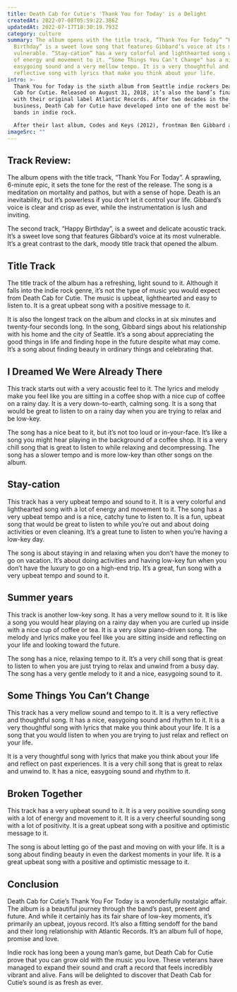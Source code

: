 ```yaml
---
title: Death Cab for Cutie's 'Thank You for Today' is a Delight
createdAt: 2022-07-08T05:59:22.386Z
updatedAt: 2022-07-17T18:30:19.793Z
category: culture
summary: The album opens with the title track, “Thank You For Today” “Happy
  Birthday” is a sweet love song that features Gibbard’s voice at its most
  vulnerable. “Stay-cation” has a very colorful and lighthearted song with a lot
  of energy and movement to it. “Some Things You Can’t Change" has a nice,
  easygoing sound and a very mellow tempo. It is a very thoughtful and
  reflective song with lyrics that make you think about your life.
intro: >-
  Thank You for Today is the sixth album from Seattle indie rockers Death
  Cab for Cutie. Released on August 31, 2018, it’s also the band’s final record
  with their original label Atlantic Records. After two decades in the music
  business, Death Cab for Cutie have developed into one of the most beloved
  bands in indie rock. 

  After their last album, Codes and Keys (2012), frontman Ben Gibbard announced that he was working on a solo project called The New Age. It was something he had been thinking about for some time but wasn’t sure when or if it would come to fruition. Fortunately, after meeting with producer Rich Costey (M83, Blond Redhead) who helped him record some demos, things fell into place. The album came out as a collaborative release between Ben Gibbard and Nathan Wiley under the name The Further Adventures of New Age. And three years later Death Cab For Cutie released Thank You For Today.
imageSrc: ""
---
```


## Track Review:

The album opens with the title track, “Thank You For Today”. A sprawling, 6-minute epic, it sets the tone for the rest of the release. The song is a meditation on mortality and pathos, but with a sense of hope. Death is an inevitability, but it’s powerless if you don’t let it control your life. Gibbard’s voice is clear and crisp as ever, while the instrumentation is lush and inviting.

The second track, “Happy Birthday”, is a sweet and delicate acoustic track. It’s a sweet love song that features Gibbard’s voice at its most vulnerable. It’s a great contrast to the dark, moody title track that opened the album.

## Title Track

The title track of the album has a refreshing, light sound to it. Although it falls into the indie rock genre, it’s not the type of music you would expect from Death Cab for Cutie. The music is upbeat, lighthearted and easy to listen to. It is a great upbeat song with a positive message to it.

It is also the longest track on the album and clocks in at six minutes and twenty-four seconds long. In the song, Gibbard sings about his relationship with his home and the city of Seattle. It’s a song about appreciating the good things in life and finding hope in the future despite what may come. It’s a song about finding beauty in ordinary things and celebrating that.

## I Dreamed We Were Already There

This track starts out with a very acoustic feel to it. The lyrics and melody make you feel like you are sitting in a coffee shop with a nice cup of coffee on a rainy day. It is a very down-to-earth, calming song. It is a song that would be great to listen to on a rainy day when you are trying to relax and be low-key.

The song has a nice beat to it, but it’s not too loud or in-your-face. It’s like a song you might hear playing in the background of a coffee shop. It is a very chill song that is great to listen to while relaxing and decompressing. The song has a slower tempo and is more low-key than other songs on the album.

## Stay-cation

This track has a very upbeat tempo and sound to it. It is a very colorful and lighthearted song with a lot of energy and movement to it. The song has a very upbeat tempo and is a nice, catchy tune to listen to. It is a fun, upbeat song that would be great to listen to while you’re out and about doing activities or even cleaning. It’s a great tune to listen to when you’re having a low-key day.

The song is about staying in and relaxing when you don’t have the money to go on vacation. It’s about doing activities and having low-key fun when you don’t have the luxury to go on a high-end trip. It’s a great, fun song with a very upbeat tempo and sound to it.

## Summer years

This track is another low-key song. It has a very mellow sound to it. It is like a song you would hear playing on a rainy day when you are curled up inside with a nice cup of coffee or tea. It is a very slow piano-driven song. The melody and lyrics make you feel like you are sitting inside and reflecting on your life and looking toward the future.

The song has a nice, relaxing tempo to it. It’s a very chill song that is great to listen to when you are just trying to relax and unwind from a busy day. The song has a very gentle melody to it and a nice, easygoing sound to it.

## Some Things You Can’t Change

This track has a very mellow sound and tempo to it. It is a very reflective and thoughtful song. It has a nice, easygoing sound and rhythm to it. It is a very thoughtful song with lyrics that make you think about your life. It is a song that you would listen to when you are trying to just relax and reflect on your life.

It is a very thoughtful song with lyrics that make you think about your life and reflect on past experiences. It is a very chill song that is great to relax and unwind to. It has a nice, easygoing sound and rhythm to it.

## Broken Together

This track has a very upbeat sound to it. It is a very positive sounding song with a lot of energy and movement to it. It is a very cheerful sounding song with a lot of positivity. It is a great upbeat song with a positive and optimistic message to it.

The song is about letting go of the past and moving on with your life. It is a song about finding beauty in even the darkest moments in your life. It is a great upbeat song with a positive and optimistic message to it.

## Conclusion

Death Cab for Cutie’s Thank You For Today is a wonderfully nostalgic affair. The album is a beautiful journey through the band’s past, present and future. And while it certainly has its fair share of low-key moments, it’s primarily an upbeat, joyous record. It’s also a fitting sendoff for the band and their long relationship with Atlantic Records. It’s an album full of hope, promise and love.

Indie rock has long been a young man’s game, but Death Cab for Cutie prove that you can grow old with the music you love. These veterans have managed to expand their sound and craft a record that feels incredibly vibrant and alive. Fans will be delighted to discover that Death Cab for Cutie’s sound is as fresh as ever.
